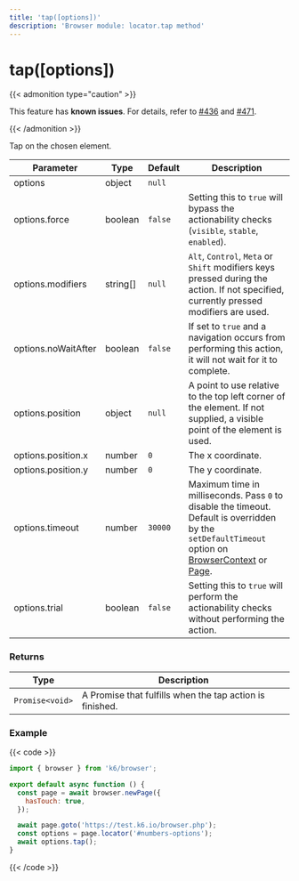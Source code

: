 ```yaml
---
title: 'tap([options])'
description: 'Browser module: locator.tap method'
---
```


# tap([options])

{{< admonition type="caution" >}}

This feature has **known issues**. For details, refer to
[#436](https://github.com/grafana/xk6-browser/issues/436) and [#471](https://github.com/grafana/xk6-browser/issues/471).

{{< /admonition >}}

Tap on the chosen element.

<TableWithNestedRows>

| Parameter           | Type     | Default | Description                                                                                                                                                                                                                                                                                                         |
| ------------------- | -------- | ------- | ------------------------------------------------------------------------------------------------------------------------------------------------------------------------------------------------------------------------------------------------------------------------------------------------------------------- |
| options             | object   | `null`  |                                                                                                                                                                                                                                                                                                                     |
| options.force       | boolean  | `false` | Setting this to `true` will bypass the actionability checks (`visible`, `stable`, `enabled`).                                                                                                                                                                                                                       |
| options.modifiers   | string[] | `null`  | `Alt`, `Control`, `Meta` or `Shift` modifiers keys pressed during the action. If not specified, currently pressed modifiers are used.                                                                                                                                                                               |
| options.noWaitAfter | boolean  | `false` | If set to `true` and a navigation occurs from performing this action, it will not wait for it to complete.                                                                                                                                                                                                          |
| options.position    | object   | `null`  | A point to use relative to the top left corner of the element. If not supplied, a visible point of the element is used.                                                                                                                                                                                             |
| options.position.x  | number   | `0`     | The x coordinate.                                                                                                                                                                                                                                                                                                   |
| options.position.y  | number   | `0`     | The y coordinate.                                                                                                                                                                                                                                                                                                   |
| options.timeout     | number   | `30000` | Maximum time in milliseconds. Pass `0` to disable the timeout. Default is overridden by the `setDefaultTimeout` option on [BrowserContext](https://grafana.com/docs/k6/<K6_VERSION>/javascript-api/k6-browser/browsercontext/) or [Page](https://grafana.com/docs/k6/<K6_VERSION>/javascript-api/k6-browser/page/). |
| options.trial       | boolean  | `false` | Setting this to `true` will perform the actionability checks without performing the action.                                                                                                                                                                                                                         |

</TableWithNestedRows>

### Returns

| Type            | Description                                              |
| --------------- | -------------------------------------------------------- |
| `Promise<void>` | A Promise that fulfills when the tap action is finished. |

### Example

{{< code >}}

```javascript
import { browser } from 'k6/browser';

export default async function () {
  const page = await browser.newPage({
    hasTouch: true,
  });

  await page.goto('https://test.k6.io/browser.php');
  const options = page.locator('#numbers-options');
  await options.tap();
}
```

{{< /code >}}
